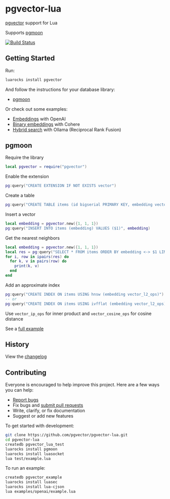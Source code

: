 # pgvector-lua

[pgvector](https://github.com/pgvector/pgvector) support for Lua

Supports [pgmoon](https://github.com/leafo/pgmoon)

[![Build Status](https://github.com/pgvector/pgvector-lua/actions/workflows/build.yml/badge.svg)](https://github.com/pgvector/pgvector-lua/actions)

## Getting Started

Run:

```sh
luarocks install pgvector
```

And follow the instructions for your database library:

- [pgmoon](#pgmoon)

Or check out some examples:

- [Embeddings](examples/openai/example.lua) with OpenAI
- [Binary embeddings](examples/cohere/example.lua) with Cohere
- [Hybrid search](examples/hybrid/example.lua) with Ollama (Reciprocal Rank Fusion)

## pgmoon

Require the library

```lua
local pgvector = require("pgvector")
```

Enable the extension

```lua
pg:query("CREATE EXTENSION IF NOT EXISTS vector")
```

Create a table

```lua
pg:query("CREATE TABLE items (id bigserial PRIMARY KEY, embedding vector(3))")
```

Insert a vector

```lua
local embedding = pgvector.new({1, 1, 1})
pg:query("INSERT INTO items (embedding) VALUES ($1)", embedding)
```

Get the nearest neighbors

```lua
local embedding = pgvector.new({1, 1, 1})
local res = pg:query("SELECT * FROM items ORDER BY embedding <-> $1 LIMIT 5", embedding)
for i, row in ipairs(res) do
  for k, v in pairs(row) do
    print(k, v)
  end
end
```

Add an approximate index

```lua
pg:query("CREATE INDEX ON items USING hnsw (embedding vector_l2_ops)")
-- or
pg:query("CREATE INDEX ON items USING ivfflat (embedding vector_l2_ops) WITH (lists = 100)")
```

Use `vector_ip_ops` for inner product and `vector_cosine_ops` for cosine distance

See a [full example](test/example.lua)

## History

View the [changelog](https://github.com/pgvector/pgvector-lua/blob/master/CHANGELOG.md)

## Contributing

Everyone is encouraged to help improve this project. Here are a few ways you can help:

- [Report bugs](https://github.com/pgvector/pgvector-lua/issues)
- Fix bugs and [submit pull requests](https://github.com/pgvector/pgvector-lua/pulls)
- Write, clarify, or fix documentation
- Suggest or add new features

To get started with development:

```sh
git clone https://github.com/pgvector/pgvector-lua.git
cd pgvector-lua
createdb pgvector_lua_test
luarocks install pgmoon
luarocks install luasocket
lua test/example.lua
```

To run an example:

```sh
createdb pgvector_example
luarocks install luasec
luarocks install lua-cjson
lua examples/openai/example.lua
```
